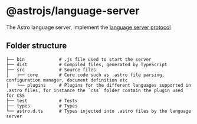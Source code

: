# @astrojs/language-server

The Astro language server, implement the [language server protocol](https://microsoft.github.io/language-server-protocol/)

## Folder structure

```plaintext
├── bin             # .js file used to start the server
├── dist            # Compiled files, generated by TypeScript
├── src             # Source files
│   ├── core        # Core code such as .astro file parsing, configuration manager, document definition etc
│   └── plugins     # Plugins for the different languages supported in .astro files, for instance the `css` folder contain the plugin used for CSS
├── test            # Tests
├── types           # Types
└── astro.d.ts      # Types injected into .astro files by the language server
```
